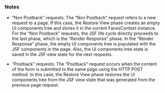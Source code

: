 
### Notes

- “Non Postback” requests: The “Non Postback” request refers to a new request to a page. If this case, the Restore View phase creates an empty UI components tree and stores it in the current FacesContext instance. For the “Non Postback” requests, the JSF life cycle directly proceeds to the last phase, which is the “Render Response” phase. In the “Render Response” phase, the empty UI components tree is populated with the JSF components in the page. Also, the UI components tree state is saved in the JSF view state for the next requests.

- “Postback” requests: The “Postback” request occurs when the content of the form is submitted to the same page using the HTTP POST method. In this case, the Restore View phase restores the UI components tree from the JSF view state that was generated from the previous page request.

